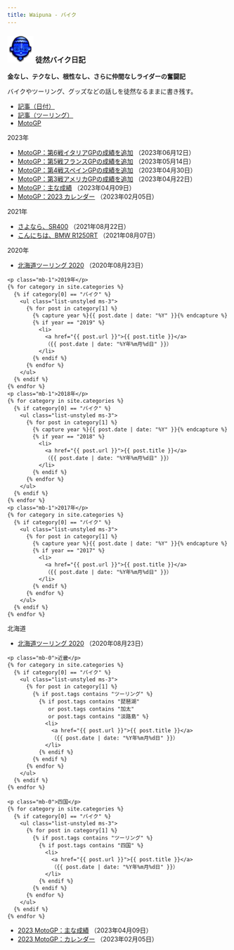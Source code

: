 ```yaml
---
title: Waipuna - バイク
---
```

### <img src="assets/images/face.png" height="60"> 徒然バイク日記

**金なし、テクなし、根性なし、さらに仲間なしライダーの奮闘記**

バイクやツーリング、グッズなどの話しを徒然なるままに書き残す。

<ul class="nav nav-tabs mb-2">
  <li class="nav-item">
    <a class="nav-link link-dark active" data-bs-toggle="tab" href="#post-date" aria-controls="post-date" aria-selected="true">記事（日付）</a>
  </li>
  <li class="nav-item">
    <a class="nav-link link-dark" data-bs-toggle="tab" href="#post-touring" aria-controls="post-touring" aria-selected="false">記事（ツーリング）</a>
  </li>
  <li class="nav-item">
    <a class="nav-link link-dark" data-bs-toggle="tab" href="#motogp" aria-controls="motogp" aria-selected="false">MotoGP</a>
  </li>
</ul>
<div class="tab-content">
  <div class="tab-pane fade show active" id="post-date">

<p class="mb-1">2023年</p>
<ul class="list-unstyled ms-3 mb-1">
<li><a href="pages/moto-2023gp.html">MotoGP：第6戦イタリアGPの成績を追加</a> （2023年06月12日）</li>
<li><a href="pages/moto-2023gp.html">MotoGP：第5戦フランスGPの成績を追加</a> （2023年05月14日）</li>
<li><a href="pages/moto-2023gp.html">MotoGP：第4戦スペインGPの成績を追加</a> （2023年04月30日）</li>
<li><a href="pages/moto-2023gp.html">MotoGP：第3戦アメリカGPの成績を追加</a> （2023年04月22日）</li>
<li><a href="pages/moto-2023gp.html">MotoGP：主な成績</a> （2023年04月09日）</li>
<li><a href="pages/moto-2023gp.html">MotoGP：2023 カレンダー</a> （2023年02月05日）</li>
</ul>

<p class="mb-1">2021年</p>
<ul class="list-unstyled ms-3 mb-1">
<li><a href="pages/moto-byesr.html">さよなら、SR400</a> （2021年08月22日）</li>
<li><a href="pages/moto-hellobmw.html">こんにちは、BMW R1250RT</a> （2021年08月07日）</li>
</ul>

<p class="mb-1">2020年</p>
<ul class="list-unstyled ms-3 mb-1">
<li><a href="pages/moto-HT2020.html">北海道ツーリング 2020</a> （2020年08月23日）</li>
</ul>

    <p class="mb-1">2019年</p>
    {% for category in site.categories %}
      {% if category[0] == "バイク" %}
        <ul class="list-unstyled ms-3">
          {% for post in category[1] %}
            {% capture year %}{{ post.date | date: "%Y" }}{% endcapture %}
            {% if year == "2019" %}
              <li>
                <a href="{{ post.url }}">{{ post.title }}</a>
                （{{ post.date | date: "%Y年%m月%d日" }}）
              </li>
            {% endif %}
          {% endfor %}
        </ul>
      {% endif %}
    {% endfor %}
    <p class="mb-1">2018年</p>
    {% for category in site.categories %}
      {% if category[0] == "バイク" %}
        <ul class="list-unstyled ms-3">
          {% for post in category[1] %}
            {% capture year %}{{ post.date | date: "%Y" }}{% endcapture %}
            {% if year == "2018" %}
              <li>
                <a href="{{ post.url }}">{{ post.title }}</a>
                （{{ post.date | date: "%Y年%m月%d日" }}）
              </li>
            {% endif %}
          {% endfor %}
        </ul>
      {% endif %}
    {% endfor %}
    <p class="mb-1">2017年</p>
    {% for category in site.categories %}
      {% if category[0] == "バイク" %}
        <ul class="list-unstyled ms-3">
          {% for post in category[1] %}
            {% capture year %}{{ post.date | date: "%Y" }}{% endcapture %}
            {% if year == "2017" %}
              <li>
                <a href="{{ post.url }}">{{ post.title }}</a>
                （{{ post.date | date: "%Y年%m月%d日" }}）
              </li>
            {% endif %}
          {% endfor %}
        </ul>
      {% endif %}
    {% endfor %}
  </div>
  <div class="tab-pane fade" id="post-touring">
<p class="mb-0">北海道</p>
<ul class="list-unstyled ms-3 mb-1">
<li><a href="pages/moto-HT2020.html">北海道ツーリング 2020</a> （2020年08月23日）</li>
</ul>

    <p class="mb-0">近畿</p>
    {% for category in site.categories %}
      {% if category[0] == "バイク" %}
        <ul class="list-unstyled ms-3">
          {% for post in category[1] %}
            {% if post.tags contains "ツーリング" %}
              {% if post.tags contains "琵琶湖"
                 or post.tags contains "加太"
                 or post.tags contains "淡路島" %}
                <li>
                  <a href="{{ post.url }}">{{ post.title }}</a>
                  （{{ post.date | date: "%Y年%m月%d日" }}）
                </li>
              {% endif %}
            {% endif %}
          {% endfor %}
        </ul>
      {% endif %}
    {% endfor %}

    <p class="mb-0">四国</p>
    {% for category in site.categories %}
      {% if category[0] == "バイク" %}
        <ul class="list-unstyled ms-3">
          {% for post in category[1] %}
            {% if post.tags contains "ツーリング" %}
              {% if post.tags contains "四国" %}
                <li>
                  <a href="{{ post.url }}">{{ post.title }}</a>
                  （{{ post.date | date: "%Y年%m月%d日" }}）
                </li>
              {% endif %}
            {% endif %}
          {% endfor %}
        </ul>
      {% endif %}
    {% endfor %}
  </div>
  <div class="tab-pane fade" id="motogp">
    <ul class="list-unstyled ms-3">
      <li><a href="pages/moto-2023gp.html">2023 MotoGP：主な成績</a> （2023年04月09日）</li>
      <li><a href="pages/moto-2023gp.html">2023 MotoGP：カレンダー</a> （2023年02月05日）</li>
    </ul>
  </div>
</div>
